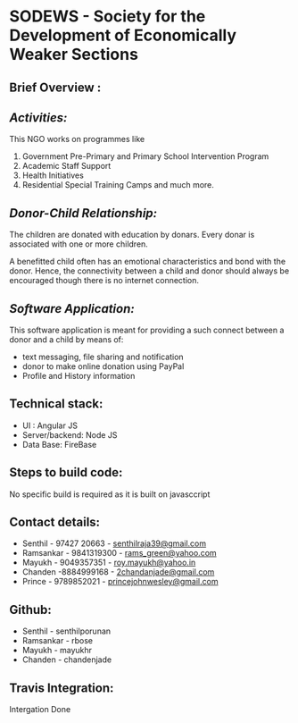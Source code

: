 
SODEWS - Society for the Development of Economically Weaker Sections
====================================================================

Brief Overview :
----------------

*Activities:*
-----------
This NGO works on programmes like
1. Government Pre-Primary and Primary School Intervention Program 
2. Academic Staff Support
3. Health Initiatives
4. Residential Special Training Camps
and much more.

*Donor-Child Relationship:*
-------------------------
The children are donated with education by donars. Every donar is associated with one or more children.

A benefitted child often has an emotional characteristics and bond with the donor. 
Hence, the connectivity between a child and donor should always be encouraged though there is no internet connection.

*Software Application:*
---------------------
This software application is meant for providing a such connect between a donor and a child
by means of:
* text messaging, file sharing and notification
* donor to make online donation using PayPal
* Profile and History information


Technical stack:
----------------
* UI 	: Angular JS
* Server/backend: Node JS
* Data Base: FireBase

Steps to build code:
--------------------
No specific build is required as it is built on javasccript


Contact details:
----------------
* Senthil - 97427 20663  - senthilraja39@gmail.com
* Ramsankar - 9841319300 - rams_green@yahoo.com
* Mayukh - 9049357351    - roy.mayukh@yahoo.in
* Chanden -8884999168    - 2chandanjade@gmail.com
* Prince - 9789852021    - princejohnwesley@gmail.com

Github:
-------
* Senthil - senthilporunan
* Ramsankar - rbose
* Mayukh - mayukhr
* Chanden - chandenjade

Travis Integration:
-------------------
Intergation Done 

